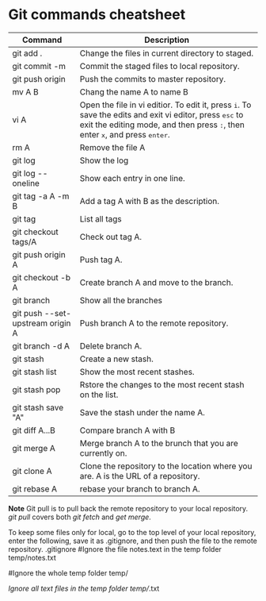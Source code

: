 # Git commands cheatsheet
|Command|Description|
|--|--|
|git add .|Change the files in current directory to staged.|
|git commit -m|Commit the staged files to local repository.|
|git push origin|Push the commits to master repository.| 
|mv A B|Chang the name A to name B
|vi A|Open the file in vi editior. To edit it, press <kbd>i</kbd>. To save the edits and exit vi editor, press <kbd>esc</kbd> to exit the editing mode, and then press <kbd>:</kbd>, then enter <kbd>x</kbd>, and press <kbd>enter</kbd>.|
|rm A|Remove the file A|
|git log|Show the log|
|git log --oneline|Show each entry in one line.|
|git tag -a A -m B|Add a tag A with B as the description.|
|git tag|List all tags|
|git checkout tags/A|Check out tag A.|
|git push origin A|Push tag A.|
|git checkout -b A|Create branch A and move to the branch.|
|git branch|Show all the branches|
|git push --set-upstream origin A|Push branch A to the remote repository.|s
|git branch -d A|Delete branch A.|
|git stash|Create a new stash.|
|git stash list|Show the most recent stashes.|
|git stash pop|Rstore the changes to the most recent stash on the list.|
|git stash save "A"|Save the stash under the name A.|
|git diff A...B|Compare branch A with B|
|git merge A|Merge branch A to the brunch that you are currently on.|
|git clone A|Clone the repository to the location where you are. A is the URL of a repository.|
|git rebase A|rebase your branch to branch A.|


**Note** Git pull is to pull back the remote repository to your local repository. *git pull* covers both *git fetch* and *get merge*.


To keep some files only for local, go to the top level of your local repository, enter the following,  save it as .gitignore, and then push the file to the remote repository.
.gitignore
#Ignore the file notes.text in the temp folder
temp/notes.txt

#Ignore the whole temp folder
temp/

*Ignore all text files in the temp folder
temp/*.txt
